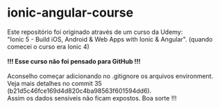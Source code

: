 # ionic-angular-course

Este repositório foi originado através de um curso da Udemy: </br>
"Ionic 5 - Build iOS, Android & Web Apps with Ionic & Angular". (quando comecei o curso era Ionic 4)</br>
</br>
<b>!!! Esse curso não foi pensado para GitHub !!!</b></br>
</br>
Aconselho começar adicionando no .gitignore os arquivos environment.</br>
Veja mais detalhes no commit 35 (b21d5c46fce169d4d820c4ba98563f601594dd6).</br>
Assim os dados sensiveis não ficam expostos.
Boa sorte !!!</br>

